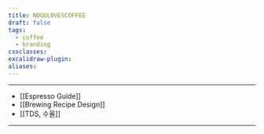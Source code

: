 ```yaml
---
title: NOGULOVESCOFFEE
draft: false
tags:
  - coffee
  - branding
cssclasses: 
excalidraw-plugin: 
aliases:
---
```


---
- [[Espresso Guide]]
- [[Brewing Recipe Design]]
- [[TDS, 수율]]
---




